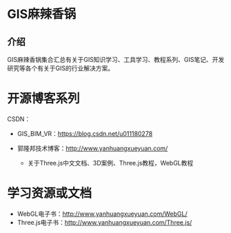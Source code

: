 # GIS麻辣香锅

## 介绍
GIS麻辣香锅集合汇总有关于GIS知识学习、工具学习、教程系列、GIS笔记、开发研究等各个有关于GIS的行业解决方案。





# 开源博客系列

CSDN：

- GIS_BIM_VR：https://blog.csdn.net/u011180278



- 郭隆邦技术博客：http://www.yanhuangxueyuan.com/
  - 关于Three.js中文文档、3D案例、Three.js教程，WebGL教程



# 学习资源或文档

- WebGL电子书：http://www.yanhuangxueyuan.com/WebGL/
- Three.js电子书：http://www.yanhuangxueyuan.com/Three.js/